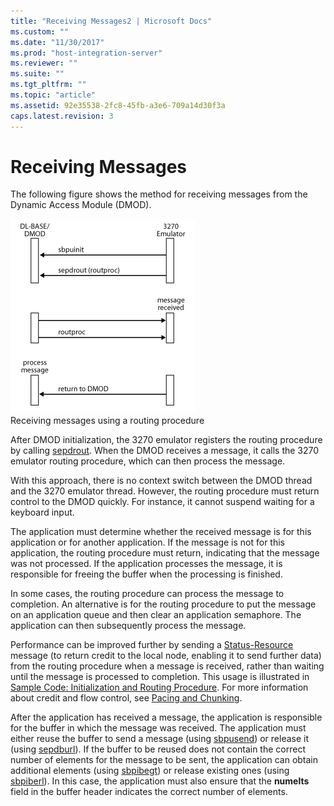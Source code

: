 ```yaml
---
title: "Receiving Messages2 | Microsoft Docs"
ms.custom: ""
ms.date: "11/30/2017"
ms.prod: "host-integration-server"
ms.reviewer: ""
ms.suite: ""
ms.tgt_pltfrm: ""
ms.topic: "article"
ms.assetid: 92e35538-2fc8-45fb-a3e6-709a14d30f3a
caps.latest.revision: 3
---
```

# Receiving Messages
The following figure shows the method for receiving messages from the Dynamic Access Module (DMOD).  
  
 ![](../core/media/32702a.gif "32702a")  
Receiving messages using a routing procedure  
  
 After DMOD initialization, the 3270 emulator registers the routing procedure by calling [sepdrout](../core/sepdrout1.md). When the DMOD receives a message, it calls the 3270 emulator routing procedure, which can then process the message.  
  
 With this approach, there is no context switch between the DMOD thread and the 3270 emulator thread. However, the routing procedure must return control to the DMOD quickly. For instance, it cannot suspend waiting for a keyboard input.  
  
 The application must determine whether the received message is for this application or for another application. If the message is not for this application, the routing procedure must return, indicating that the message was not processed. If the application processes the message, it is responsible for freeing the buffer when the processing is finished.  
  
 In some cases, the routing procedure can process the message to completion. An alternative is for the routing procedure to put the message on an application queue and then clear an application semaphore. The application can then subsequently process the message.  
  
 Performance can be improved further by sending a [Status-Resource](../core/status-resource2.md) message (to return credit to the local node, enabling it to send further data) from the routing procedure when a message is received, rather than waiting until the message is processed to completion. This usage is illustrated in [Sample Code: Initialization and Routing Procedure](../core/sample-code-initialization-and-routing-procedure2.md). For more information about credit and flow control, see [Pacing and Chunking](../core/pacing-and-chunking2.md).  
  
 After the application has received a message, the application is responsible for the buffer in which the message was received. The application must either reuse the buffer to send a message (using [sbpusend](../core/sbpusend2.md)) or release it (using [sepdburl](../core/sepdburl1.md)). If the buffer to be reused does not contain the correct number of elements for the message to be sent, the application can obtain additional elements (using [sbpibegt](../core/sbpibegt1.md)) or release existing ones (using [sbpiberl](../core/sbpiberl1.md)). In this case, the application must also ensure that the **numelts** field in the buffer header indicates the correct number of elements.